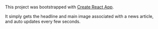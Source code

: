 This project was bootstrapped with [Create React App](https://github.com/facebookincubator/create-react-app).

It simply gets the headline and main image associated with a news article, and auto updates every few seconds.